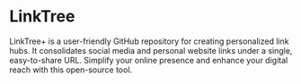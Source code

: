 # LinkTree
 LinkTree+ is a user-friendly GitHub repository for creating personalized link hubs. It consolidates social media and personal website links under a single, easy-to-share URL. Simplify your online presence and enhance your digital reach with this open-source tool.
